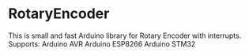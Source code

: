 # RotaryEncoder
This is small and fast Arduino library for Rotary Encoder with interrupts.
Supports:
Arduino AVR
Arduino ESP8266
Arduino STM32
